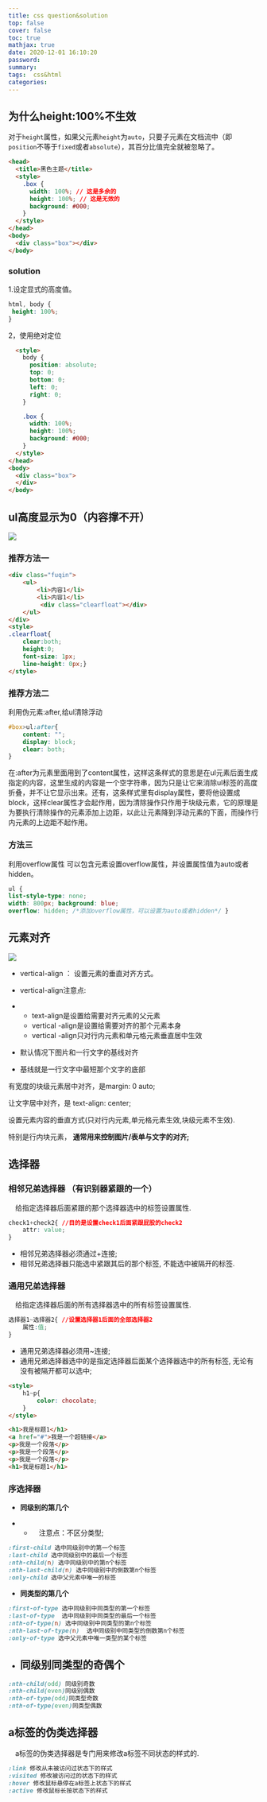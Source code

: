 ```yaml
---
title: css question&solution
top: false
cover: false
toc: true
mathjax: true
date: 2020-12-01 16:10:20
password:
summary:
tags:  css&html
categories:
---
```


## 为什么height:100%不生效

对于`height`属性，如果父元素`height`为`auto`，只要子元素在文档流中（即`position`不等于`fixed`或者`absolute`），其百分比值完全就被忽略了。

```HTML
<head>
  <title>黑色主题</title>
  <style>
    .box {
      width: 100%; // 这是多余的
      height: 100%; // 这是无效的
      background: #000;
    }
  </style>
</head>
<body>
  <div class="box"></div>
</body>
```

### solution

1.设定显式的高度值。

```CSS
html, body {
 height: 100%;
}
```

2，使用绝对定位

```html
  <style>
    body {
      position: absolute;
      top: 0;
      bottom: 0;
      left: 0;
      right: 0;
    }

    .box {
      width: 100%;
      height: 100%;
      background: #000;
    }
  </style>
</head>
<body>
  <div class="box">
  </div>
</body>
```



## ul高度显示为0（内容撑不开）

![](css-question-solution/1606914092190.png)

### 推荐方法一

```html
<div class="fuqin">
    <ul>
        <li>内容1</li>
        <li>内容1</li>
         <div class="clearfloat"></div>
    </ul>
</div> 
<style>
.clearfloat{
    clear:both;
    height:0;
    font-size: 1px;
    line-height: 0px;} 
</style>
```

### 推荐方法二

利用伪元素:after,给ul清除浮动

```css
#box>ul:after{
    content: "";
    display: block;
    clear: both;
}
```

在:after为元素里面用到了content属性，这样这条样式的意思是在ul元素后面生成指定的内容，这里生成的内容是一个空字符串，因为只是让它来消除ul标签的高度折叠，并不让它显示出来。还有，这条样式里有display属性，要将他设置成block，这样clear属性才会起作用，因为清除操作只作用于块级元素，它的原理是为要执行清除操作的元素添加上边距，以此让元素降到浮动元素的下面，而操作行内元素的上边距不起作用。

### 方法三

 利用overflow属性 
可以包含元素设置overflow属性，并设置属性值为auto或者hidden。

```css
ul { 
list-style-type: none; 
width: 800px; background: blue; 
overflow: hidden; /*添加overflow属性，可以设置为auto或者hidden*/ }
```

## 元素对齐

![](css-question-solution/1606991751651.png)

- vertical-align ： 设置元素的垂直对齐方式。

- vertical-align注意点:

- - text-align是设置给需要对齐元素的父元素
  - vertical -align是设置给需要对齐的那个元素本身
  - vertical -align只对行内元素和单元格元素垂直居中生效

- 默认情况下图片和一行文字的基线对齐
- 基线就是一行文字中最短那个文字的底部

有宽度的块级元素居中对齐，是margin: 0 auto;

让文字居中对齐，是 text-align: center;

设置元素内容的垂直方式(只对行内元素,单元格元素生效,块级元素不生效).

特别是行内块元素， **通常用来控制图片/表单与文字的对齐;**

## 选择器

### 相邻兄弟选择器 （有识别器紧跟的一个）

 给指定选择器后面紧跟的那个选择器选中的标签设置属性.

```css
check1+check2{ //目的是设置check1后面紧跟屁股的check2 
    attr: value;
}
```

- 相邻兄弟选择器必须通过+连接;
- 相邻兄弟选择器只能选中紧跟其后的那个标签, 不能选中被隔开的标签.

### 通用兄弟选择器

 给指定选择器后面的所有选择器选中的所有标签设置属性.

```css
选择器1~选择器2{ //设置选择器1后面的全部选择器2
    属性:值;
}
```

- 通用兄弟选择器必须用~连接;
- 通用兄弟选择器选中的是指定选择器后面某个选择器选中的所有标签, 无论有没有被隔开都可以选中;

```html
<style>
    h1~p{
        color: chocolate;
    }
</style>

<h1>我是标题1</h1>
<a href="#">我是一个超链接</a>
<p>我是一个段落</p>
<p>我是一个段落</p>
<p>我是一个段落</p>
<h1>我是标题1</h1>
```

### 序选择器

- **同级别的第几个**

- -  注意点：不区分类型;

```css
:first-child 选中同级别中的第一个标签
:last-child 选中同级别中的最后一个标签
:nth-child(n) 选中同级别中的第n个标签
:nth-last-child(n) 选中同级别中的倒数第n个标签
:only-child 选中父元素中唯一的标签
```

- **同类型的第几个**

```css
:first-of-type 选中同级别中同类型的第一个标签
:last-of-type  选中同级别中同类型的最后一个标签
:nth-of-type(n) 选中同级别中同类型的第n个标签
:nth-last-of-type(n)  选中同级别中同类型的倒数第n个标签
:only-of-type 选中父元素中唯一类型的某个标签
```

- ## **同级别同类型的奇偶个**

```css
:nth-child(odd) 同级别奇数
:nth-child(even)同级别偶数
:nth-of-type(odd)同类型奇数
:nth-of-type(even)同类型偶数
```



## a标签的伪类选择器

 a标签的伪类选择器是专门用来修改a标签不同状态的样式的.

```css
:link 修改从未被访问过状态下的样式
:visited 修改被访问过的状态下的样式
:hover 修改鼠标悬停在a标签上状态下的样式
:active 修改鼠标长按状态下的样式
```